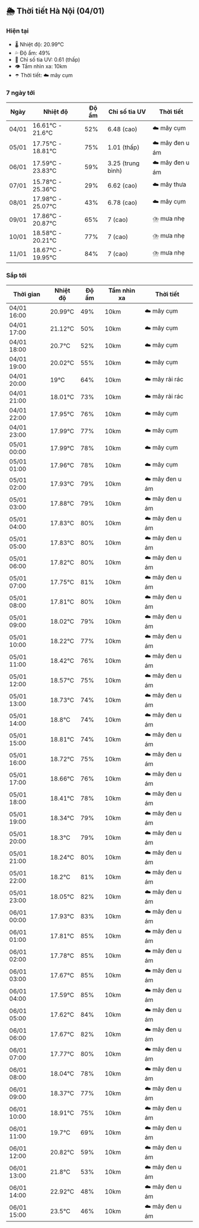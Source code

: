 ## 🌦️ Thời tiết Hà Nội (04/01)

### Hiện tại

- 🌡️ Nhiệt độ: 20.99℃
- 💦 Độ ẩm: 49%
- 🌟 Chỉ số tia UV: 0.61 (thấp)
- 👁️ Tầm nhìn xa: 10km
- ☂️ Thời tiết: ☁️ mây cụm

### 7 ngày tới

| Ngày | Nhiệt độ | Độ ẩm | Chỉ số tia UV | Thời tiết |
| --- | --- | --- | --- | --- |
| 04/01 | 16.61℃ - 21.6℃ | 52% | 6.48 (cao) | ☁️ mây cụm |
| 05/01 | 17.75℃ - 18.81℃ | 75% | 1.01 (thấp) | ☁️ mây đen u ám |
| 06/01 | 17.59℃ - 23.83℃ | 59% | 3.25 (trung bình) | ☁️ mây đen u ám |
| 07/01 | 15.78℃ - 25.36℃ | 29% | 6.62 (cao) | ☁️ mây thưa |
| 08/01 | 17.98℃ - 25.07℃ | 43% | 6.78 (cao) | ☁️ mây cụm |
| 09/01 | 17.86℃ - 20.87℃ | 65% | 7 (cao) | ⛈️ mưa nhẹ |
| 10/01 | 18.58℃ - 20.21℃ | 77% | 7 (cao) | ⛈️ mưa nhẹ |
| 11/01 | 18.67℃ - 19.95℃ | 84% | 7 (cao) | ⛈️ mưa nhẹ |

### Sắp tới

| Thời gian | Nhiệt độ | Độ ẩm | Tầm nhìn xa | Thời tiết |
| --- | --- | --- | --- | --- |
| 04/01 16:00 | 20.99℃ | 49% | 10km | ☁️ mây cụm |
| 04/01 17:00 | 21.12℃ | 50% | 10km | ☁️ mây cụm |
| 04/01 18:00 | 20.7℃ | 52% | 10km | ☁️ mây cụm |
| 04/01 19:00 | 20.02℃ | 55% | 10km | ☁️ mây cụm |
| 04/01 20:00 | 19℃ | 64% | 10km | ☁️ mây rải rác |
| 04/01 21:00 | 18.01℃ | 73% | 10km | ☁️ mây rải rác |
| 04/01 22:00 | 17.95℃ | 76% | 10km | ☁️ mây cụm |
| 04/01 23:00 | 17.99℃ | 77% | 10km | ☁️ mây cụm |
| 05/01 00:00 | 17.99℃ | 78% | 10km | ☁️ mây cụm |
| 05/01 01:00 | 17.96℃ | 78% | 10km | ☁️ mây cụm |
| 05/01 02:00 | 17.93℃ | 79% | 10km | ☁️ mây đen u ám |
| 05/01 03:00 | 17.88℃ | 79% | 10km | ☁️ mây đen u ám |
| 05/01 04:00 | 17.83℃ | 80% | 10km | ☁️ mây đen u ám |
| 05/01 05:00 | 17.83℃ | 80% | 10km | ☁️ mây đen u ám |
| 05/01 06:00 | 17.82℃ | 80% | 10km | ☁️ mây đen u ám |
| 05/01 07:00 | 17.75℃ | 81% | 10km | ☁️ mây đen u ám |
| 05/01 08:00 | 17.81℃ | 80% | 10km | ☁️ mây đen u ám |
| 05/01 09:00 | 18.02℃ | 79% | 10km | ☁️ mây đen u ám |
| 05/01 10:00 | 18.22℃ | 77% | 10km | ☁️ mây đen u ám |
| 05/01 11:00 | 18.42℃ | 76% | 10km | ☁️ mây đen u ám |
| 05/01 12:00 | 18.57℃ | 75% | 10km | ☁️ mây đen u ám |
| 05/01 13:00 | 18.73℃ | 74% | 10km | ☁️ mây đen u ám |
| 05/01 14:00 | 18.8℃ | 74% | 10km | ☁️ mây đen u ám |
| 05/01 15:00 | 18.81℃ | 74% | 10km | ☁️ mây đen u ám |
| 05/01 16:00 | 18.72℃ | 75% | 10km | ☁️ mây đen u ám |
| 05/01 17:00 | 18.66℃ | 76% | 10km | ☁️ mây đen u ám |
| 05/01 18:00 | 18.41℃ | 78% | 10km | ☁️ mây đen u ám |
| 05/01 19:00 | 18.34℃ | 79% | 10km | ☁️ mây đen u ám |
| 05/01 20:00 | 18.3℃ | 79% | 10km | ☁️ mây đen u ám |
| 05/01 21:00 | 18.24℃ | 80% | 10km | ☁️ mây đen u ám |
| 05/01 22:00 | 18.2℃ | 81% | 10km | ☁️ mây đen u ám |
| 05/01 23:00 | 18.05℃ | 82% | 10km | ☁️ mây đen u ám |
| 06/01 00:00 | 17.93℃ | 83% | 10km | ☁️ mây đen u ám |
| 06/01 01:00 | 17.81℃ | 85% | 10km | ☁️ mây đen u ám |
| 06/01 02:00 | 17.78℃ | 85% | 10km | ☁️ mây đen u ám |
| 06/01 03:00 | 17.67℃ | 85% | 10km | ☁️ mây đen u ám |
| 06/01 04:00 | 17.59℃ | 85% | 10km | ☁️ mây đen u ám |
| 06/01 05:00 | 17.62℃ | 84% | 10km | ☁️ mây đen u ám |
| 06/01 06:00 | 17.67℃ | 82% | 10km | ☁️ mây đen u ám |
| 06/01 07:00 | 17.77℃ | 80% | 10km | ☁️ mây đen u ám |
| 06/01 08:00 | 18.04℃ | 78% | 10km | ☁️ mây đen u ám |
| 06/01 09:00 | 18.37℃ | 77% | 10km | ☁️ mây đen u ám |
| 06/01 10:00 | 18.91℃ | 75% | 10km | ☁️ mây đen u ám |
| 06/01 11:00 | 19.7℃ | 69% | 10km | ☁️ mây đen u ám |
| 06/01 12:00 | 20.82℃ | 59% | 10km | ☁️ mây đen u ám |
| 06/01 13:00 | 21.8℃ | 53% | 10km | ☁️ mây đen u ám |
| 06/01 14:00 | 22.92℃ | 48% | 10km | ☁️ mây đen u ám |
| 06/01 15:00 | 23.5℃ | 46% | 10km | ☁️ mây đen u ám |
